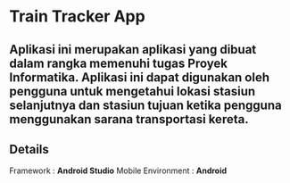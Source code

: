 # Train Tracker App
Aplikasi ini merupakan aplikasi yang dibuat dalam rangka memenuhi tugas Proyek Informatika. Aplikasi ini dapat digunakan oleh pengguna untuk mengetahui lokasi stasiun selanjutnya dan stasiun tujuan ketika pengguna menggunakan sarana transportasi kereta.
---
## Details
Framework : **Android Studio**
Mobile Environment : **Android**

